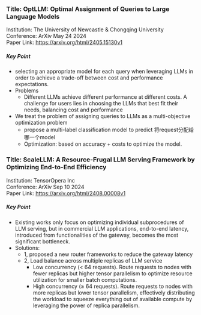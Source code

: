 ### Title: OptLLM: Optimal Assignment of Queries to Large Language Models
Institution: The University of Newcastle & Chongqing University    
Conference: ArXiv May 24 2024    
Paper Link: https://arxiv.org/html/2405.15130v1    

##### Key Point
- selecting an appropriate model for each query when leveraging LLMs in order to achieve a trade-off between cost and performance expectations.
- Problems
    - Different LLMs achieve different performance at different costs. A challenge for users lies in choosing the LLMs that best fit their needs, balancing cost and performance
- We treat the problem of assigning queries to LLMs as a multi-objective optimization problem
    - propose a multi-label classification model to predict 将request分配给哪一个model
    - Optimization: based on accuracy + costs to optimize the model.


### Title: ScaleLLM: A Resource-Frugal LLM Serving Framework by Optimizing End-to-End Efficiency
Institution: TensorOpera Inc   
Conference: ArXiv Sep 10 2024    
Paper Link: https://arxiv.org/html/2408.00008v1

##### Key Point
- Existing works only focus on optimizing individual subprocedures of LLM serving, but in commercial LLM applications, end-to-end latency, introduced from functionalities of the gateway, becomes the most significant bottleneck.
- Solutions:
    - 1, proposed a new router frameworks to reduce the gateway latency
    - 2, Load balance across multiple replicas of LLM service
        - Low concurrency (< 64 requests). Route requests to nodes with fewer replicas but higher tensor parallelism to optimize resource utilization for smaller batch computations.
        - High concurrency (≥ 64 requests). Route requests to nodes with more replicas but lower tensor parallelism, effectively distributing the workload to squeeze everything out of available compute by leveraging the power of replica parallelism.